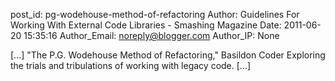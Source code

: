 post_id: pg-wodehouse-method-of-refactoring
Author: Guidelines For Working With External Code Libraries - Smashing Magazine
Date: 2011-06-20 15:35:16
Author_Email: noreply@blogger.com
Author_IP: None

[...] "The P.G. Wodehouse Method of Refactoring," Basildon Coder Exploring the trials and tribulations of working with legacy code. [...]
